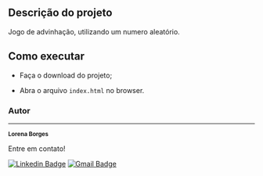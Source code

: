 ##  Descrição do projeto

Jogo de advinhação, utilizando um numero aleatório.

## Como executar

- Faça o download do projeto;

- Abra  o arquivo `index.html` no browser.

### Autor
---

<a>
 <sub><b>Lorena Borges</b></sub></a>


Entre em contato!

[![Linkedin Badge](https://img.shields.io/badge/-Lorena-blue?style=flat-square&logo=Linkedin&logoColor=white&link=https://www.linkedin.com/in/lorenadasilvaborges/)](https://www.linkedin.com/in/lorenadasilvaborges/) 
[![Gmail Badge](https://img.shields.io/badge/-sborges.lorena@gmail.com-c14438?style=flat-square&logo=Gmail&logoColor=white&link=mailto:sborges.lorena@gmail.com)](mailto:sborges.lorena@gmail.com)